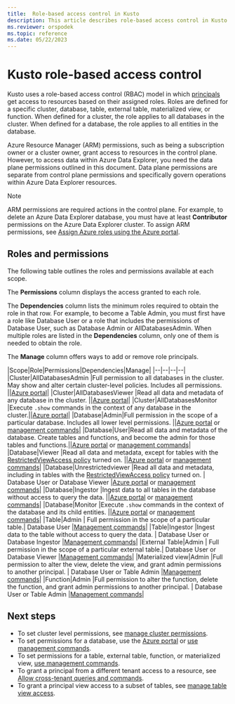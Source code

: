 ```yaml
---
title:  Role-based access control in Kusto
description: This article describes role-based access control in Kusto in Azure Data Explorer.
ms.reviewer: orspodek
ms.topic: reference
ms.date: 05/22/2023
---
```

# Kusto role-based access control

Kusto uses a role-based access control (RBAC) model in which [principals](/azure/data-explorer/kusto/management/access-control/referencing-security-principals) get access to resources based on their assigned roles. Roles are defined for a specific cluster, database, table, external table, materialized view, or function. When defined for a cluster, the role applies to all databases in the cluster. When defined for a database, the role applies to all entities in the database.

Azure Resource Manager (ARM) permissions, such as being a subscription owner or a cluster owner, grant access to resources in the control plane. However, to access data within Azure Data Explorer, you need the data plane permissions outlined in this document. Data plane permissions are separate from control plane permissions and specifically govern operations within Azure Data Explorer resources.

> [!NOTE]
> ARM permissions are required actions in the control plane. For example, to delete an Azure Data Explorer database, you must have at least **Contributor** permissions on the Azure Data Explorer cluster. To assign ARM permissions, see [Assign Azure roles using the Azure portal](/azure/role-based-access-control/role-assignments-portal).

## Roles and permissions

The following table outlines the roles and permissions available at each scope.

The **Permissions** column displays the access granted to each role.

The **Dependencies** column lists the minimum roles required to obtain the role in that row. For example, to become a Table Admin, you must first have a role like Database User or a role that includes the permissions of Database User, such as Database Admin or AllDatabasesAdmin. When multiple roles are listed in the **Dependencies** column, only one of them is needed to obtain the role.

The **Manage** column offers ways to add or remove role principals.

|Scope|Role|Permissions|Dependencies|Manage|
|--|--|--|--|
|Cluster|AllDatabasesAdmin |Full permission to all databases in the cluster. May show and alter certain cluster-level policies. Includes all permissions. ||[Azure portal](../../manage-cluster-permissions.md)|
|Cluster|AllDatabasesViewer |Read all data and metadata of any database in the cluster. ||[Azure portal](../../manage-cluster-permissions.md)|
|Cluster|AllDatabasesMonitor |Execute `.show` commands in the context of any database in the cluster.||[Azure portal](../../manage-cluster-permissions.md)|
|Database|Admin|Full permission in the scope of a particular database. Includes all lower level permissions.  ||[Azure portal](../../manage-database-permissions.md) or [management commands](../management/manage-database-security-roles.md)|
|Database|User|Read all data and metadata of the database. Create tables and functions, and become the admin for those tables and functions.||[Azure portal](../../manage-database-permissions.md) or [management commands](../management/manage-database-security-roles.md)|
|Database|Viewer |Read all data and metadata, except for tables with the [RestrictedViewAccess policy](../management/show-table-restricted-view-access-policy-command.md) turned on. ||[Azure portal](../../manage-database-permissions.md) or [management commands](../management/manage-database-security-roles.md)|
|Database|Unrestrictedviewer |Read all data and metadata, including in tables with the [RestrictedViewAccess policy](../management/show-table-restricted-view-access-policy-command.md) turned on. | Database User or Database Viewer |[Azure portal](../../manage-database-permissions.md) or [management commands](../management/manage-database-security-roles.md)|
|Database|Ingestor |Ingest data to all tables in the database without access to query the data. ||[Azure portal](../../manage-database-permissions.md) or [management commands](../management/manage-database-security-roles.md)|
|Database|Monitor |Execute `.show` commands in the context of the database and its child entities. ||[Azure portal](../../manage-database-permissions.md) or [management commands](../management/manage-database-security-roles.md)|
|Table|Admin | Full permission in the scope of a particular table.| Database User |[Management commands](../management/manage-table-security-roles.md)|
|Table|Ingestor |Ingest data to the table without access to query the data. | Database User or Database Ingestor |[Management commands](../management/manage-table-security-roles.md)|
|External Table|Admin | Full permission in the scope of a particular external table.| Database User or Database Viewer |[Management commands](../management/manage-external-table-security-roles.md)|
|Materialized view|Admin |Full permission to alter the view, delete the view, and grant admin permissions to another principal. | Database User or Table Admin |[Management commands](../management/manage-materialized-view-security-roles.md)|
|Function|Admin |Full permission to alter the function, delete the function, and grant admin permissions to another principal. | Database User or Table Admin |[Management commands](../management/manage-function-security-roles.md)|

## Next steps

* To set cluster level permissions, see [manage cluster permissions](../../manage-cluster-permissions.md).
* To set permissions for a database, use the [Azure portal](../../manage-database-permissions.md) or [use management commands](../management/security-roles.md).
* To set permissions for a table, external table, function, or materialized view, [use management commands](../management/security-roles.md).
* To grant a principal from a different tenant access to a resource, see [Allow cross-tenant queries and commands](cross-tenant-query-and-commands.md).
* To grant a principal view access to a subset of tables, see [manage table view access](../management/manage-table-view-access.md).
